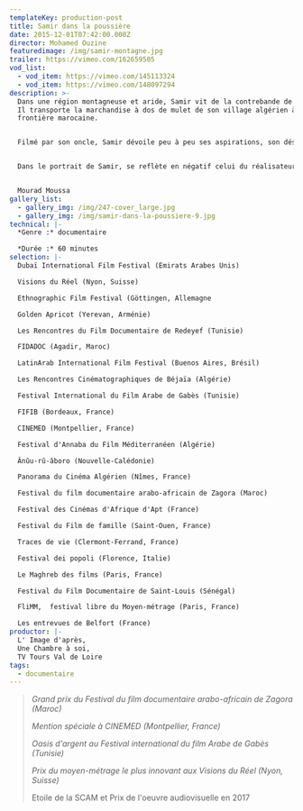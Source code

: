 ```yaml
---
templateKey: production-post
title: Samir dans la poussière
date: 2015-12-01T07:42:00.000Z
director: Mohamed Ouzine
featuredimage: /img/samir-montagne.jpg
trailer: https://vimeo.com/162659505
vod_list:
  - vod_item: https://vimeo.com/145113324
  - vod_item: https://vimeo.com/148097294
description: >-
  Dans une région montagneuse et aride, Samir vit de la contrebande de pétrole.
  Il transporte la marchandise à dos de mulet de son village algérien à la
  frontière marocaine. 


  Filmé par son oncle, Samir dévoile peu à peu ses aspirations, son désir d’une vie différente. La résignation l’a emporté et, un peu paradoxalement, par un lien complexe avec la région qui l’a vu grandir, il semble être prisonnier de l’horizon.


  Dans le portrait de Samir, se reflète en négatif celui du réalisateur Mohamed Ouzine, et son rapport également ambigu, bien qu’opposé, avec ce territoire. Lui vit en France, et revient sur cette terre pour y trouver des réponses, pour comprendre d’où il vient. À la fascination de la caméra pour les paysages répond l’incompréhension de Samir, qui n’y voit que sable et rochers. Entre les deux, se dessine, par des images impressionnistes, une ligne qui mène de l’ombre à la lumière, du trivial au sublime, et peut-être ce qui retient, malgré tout, Samir dans l’infini de ces paysages.


  Mourad Moussa
gallery_list:
  - gallery_img: /img/247-cover_large.jpg
  - gallery_img: /img/samir-dans-la-poussiere-9.jpg
technical: |-
  *Genre :* documentaire

  *Durée :* 60 minutes
selection: |-
  Dubaï International Film Festival (Emirats Arabes Unis)

  Visions du Réel (Nyon, Suisse)

  Ethnographic Film Festival (Göttingen, Allemagne

  Golden Apricot (Yerevan, Arménie)

  Les Rencontres du Film Documentaire de Redeyef (Tunisie)

  FIDADOC (Agadir, Maroc)

  LatinArab International Film Festival (Buenos Aires, Brésil)

  Les Rencontres Cinématographiques de Béjaïa (Algérie)

  Festival International du Film Arabe de Gabès (Tunisie)

  FIFIB (Bordeaux, France)

  CINEMED (Montpellier, France)

  Festival d'Annaba du Film Méditerranéen (Algérie)

  Ânûu-rû-âboro (Nouvelle-Calédonie)

  Panorama du Cinéma Algérien (Nîmes, France)

  Festival du film documentaire arabo-africain de Zagora (Maroc)

  Festival des Cinémas d'Afrique d'Apt (France)

  Festival du Film de famille (Saint-Ouen, France)

  Traces de vie (Clermont-Ferrand, France)

  Festival dei popoli (Florence, Italie)

  Le Maghreb des films (Paris, France)

  Festival du Film Documentaire de Saint-Louis (Sénégal)

  FliMM,  festival libre du Moyen-métrage (Paris, France)

  Les entrevues de Belfort (France)
productor: |-
  L' Image d'après, 
  Une Chambre à soi, 
  TV Tours Val de Loire
tags:
  - documentaire
---
```

> *Grand prix du Festival du film documentaire arabo-africain de Zagora (Maroc)*
>
> *Mention spéciale à CINEMED (Montpellier, France)*
>
> *Oasis d'argent au Festival international du film Arabe de Gabès (Tunisie)*
>
> *Prix du moyen-métrage le plus innovant aux Visions du Réel (Nyon, Suisse)*
>
> Etoile de la SCAM et Prix de l'oeuvre audiovisuelle en 2017